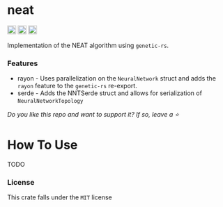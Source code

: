 # neat
[<img alt="github" src="https://img.shields.io/github/last-commit/hypercodec/neat" height="20">](https://github.com/hypercodec/neat)
[<img alt="crates.io" src="https://img.shields.io/crates/d/neat" height="20">](https://crates.io/crates/neat)
[<img alt="docs.rs" src="https://img.shields.io/docsrs/neat" height="20">](https://docs.rs/neat)

Implementation of the NEAT algorithm using `genetic-rs`.

### Features
- rayon - Uses parallelization on the `NeuralNetwork` struct and adds the `rayon` feature to the `genetic-rs` re-export.
- serde - Adds the NNTSerde struct and allows for serialization of `NeuralNetworkTopology`

*Do you like this repo and want to support it? If so, leave a ⭐*

# How To Use
TODO

### License
This crate falls under the `MIT` license
